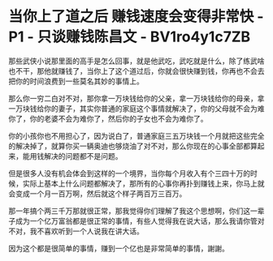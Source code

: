 # 当你上了道之后 赚钱速度会变得非常快 - P1 - 只谈赚钱陈昌文 - BV1ro4y1c7ZB

那些武侠小说那里面的高手是怎么回事，就是他武吃，武吃就是什么，除了练武啥也不干，那他就赚钱了，当你上了这个道过后，你就会很快赚到钱，你再也不会去把你的时间浪费到一些莫名其妙的事情上。

那么你一穷二白对不对，那你拿一万块钱给你的父亲，拿一万块钱给你的母亲，拿一万块钱给你的妻子，其实你普通的家庭这个事情就解决了，你的父母就不会为难你了，你的老婆不会为难你了，然后你的子女也不会为难你了。

你的小孩你也不用担心了，因为说白了，普通家庭三五万块钱一个月就把这些完全的解决掉了，就算你买一辆奥迪也够烧油了对不对，那么你现在的心事全部都算起来，能用钱解决的问题都不是问题。

但是很多人没有机会体会到这样的一个境界，当你每个月收入有个三四十万的时候，实际上基本上什么问题都解决了，那所有的心事你再扑到赚钱上来，你马上就会变成一个月一百万啊，然后就这个样子两百万三百万。

那一年搞个两三千万那就很正常，那我觉得你们理解了我这个思想啊，你们这一辈子成为一个亿万富翁都是很正常的事情，有些人觉得我在说大话，那么我请你管对不对，我不喜欢听到一个人说我在讲大话。

因为这个都是很简单的事情，赚到一个亿也是非常简单的事情，謝謝。